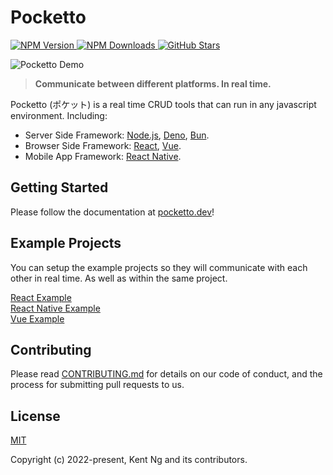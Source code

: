 # Pocketto

<div align="left">
  <p align="left">
    <a href="https://www.npmjs.com/package/pocketto">
      <img src="https://img.shields.io/npm/v/pocketto.svg?style=flat-square" alt="NPM Version" />
    </a>
    <a href="https://www.npmjs.com/package/pocketto">
      <img src="https://img.shields.io/npm/dm/pocketto.svg?style=flat-square" alt="NPM Downloads" />
    </a>
    <a href="https://github.com/pockettojs/pocketto/stargazers">
      <img src="https://img.shields.io/github/stars/pockettojs/pocketto.svg?style=flat-square" alt="GitHub Stars" />
    </a>
  </p>
</div>

<img src="https://raw.githubusercontent.com/pockettojs/pocketto-docs/master/docs/pocketto-demo.gif" alt="Pocketto Demo"><br />

> **Communicate between different platforms. In real time.**

Pocketto (ポケット) is a real time CRUD tools that can run in any javascript environment. Including:

- Server Side Framework: [Node.js](https://nodejs.org/), [Deno](https://deno.land/), [Bun](https://bun.sh/).
- Browser Side Framework: [React](https://reactjs.org/), [Vue](https://vuejs.org/).
- Mobile App Framework: [React Native](https://reactnative.dev/).

## Getting Started

Please follow the documentation at [pocketto.dev](https://pocketto.dev/)!

## Example Projects

You can setup the example projects so they will communicate with each other in real time. As well as within the same project.

[React Example](https://github.com/pockettojs/pocketto-react-example)<br />
[React Native Example](https://github.com/pockettojs/PockettoReactNativeExample)<br />
[Vue Example](https://github.com/pockettojs/pocketto-vue-example)<br />

## Contributing

Please read [CONTRIBUTING.md](contribution/CONTRIBUTING.md) for details on our code of conduct, and the process for submitting pull requests to us.

## License

[MIT](https://opensource.org/licenses/MIT)

Copyright (c) 2022-present, Kent Ng and its contributors.
